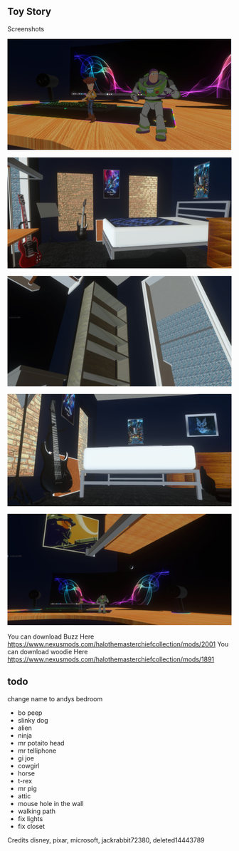 ## Toy Story

Screenshots

![Screenshot](https://github.com/jackrabbit72380/Ho4kmmm/blob/master/common/H3EK/tags/levels/multi/toy_story/previews/preview1.jpg)

![Screenshot](https://github.com/jackrabbit72380/Ho4kmmm/blob/master/common/H3EK/tags/levels/multi/toy_story/previews/preview2.jpg)

![Screenshot](https://github.com/jackrabbit72380/Ho4kmmm/blob/master/common/H3EK/tags/levels/multi/toy_story/previews/preview3.jpg)

![Screenshot](https://github.com/jackrabbit72380/Ho4kmmm/blob/master/common/H3EK/tags/levels/multi/toy_story/previews/preview4.jpg)

![Screenshot](https://github.com/jackrabbit72380/Ho4kmmm/blob/master/common/H3EK/tags/levels/multi/toy_story/previews/preview5.jpg)

You can download Buzz Here
https://www.nexusmods.com/halothemasterchiefcollection/mods/2001
You can download woodie Here
https://www.nexusmods.com/halothemasterchiefcollection/mods/1891

## todo
change name to andys bedroom

+ bo peep
+ slinky dog
+ alien
+ ninja
+ mr potaito head
+ mr telliphone
+ gi joe
+ cowgirl
+ horse
+ t-rex
+ mr pig
+ attic
+ mouse hole in the wall
+ walking path
+ fix lights
+ fix closet

Credits
disney,
pixar,
microsoft,
jackrabbit72380,
deleted14443789
